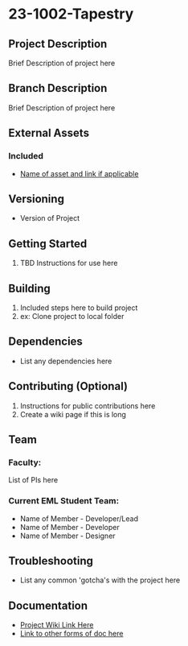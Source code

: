 # 23-1002-Tapestry

## Project Description
Brief Description of project here

## Branch Description
Brief Description of project here

## External Assets

### Included
- [Name of asset and link if applicable](https://www.google.com)

## Versioning
- Version of Project

## Getting Started

1. TBD Instructions for use here

## Building

1. Included steps here to build project
2. ex: Clone project to local folder

## Dependencies
- List any dependencies here

## Contributing (Optional) 

1. Instructions for public contributions here
2. Create a wiki page if this is long

## Team

### Faculty:
List of PIs here

### Current EML Student Team:

- Name of Member - Developer/Lead
- Name of Member - Developer
- Name of Member - Designer

## Troubleshooting
- List any common 'gotcha's with the project here

## Documentation
- [Project Wiki Link Here](https://www.google.com)
- [Link to other forms of doc here](https://www.google.com)

